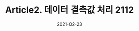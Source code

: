 ---
title:  "Article2. 데이터 결측값 처리 2112"

categories:
  - 빅데이터 분석 기사
tags: 
  - Part2. 빅데이터 탐색
  - Chapter1. 데이터 전처리
  - Section1. 데이터 정제
  - Article2. 데이터 결측값 처리

toc: true
toc_sticky: true
 
date: 2021-02-23
last_modified_at: 2021-02-25
---